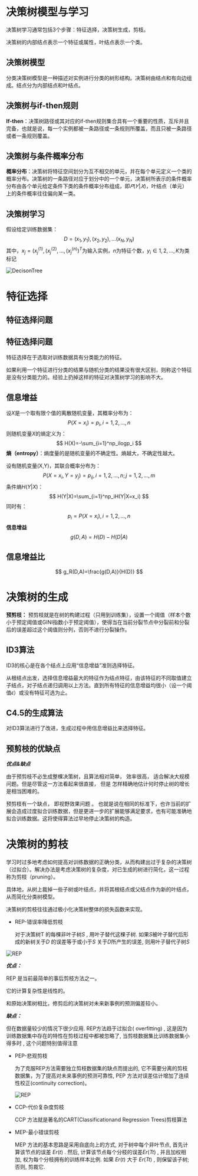# 决策树模型与学习

决策树学习通常包括3个步骤：特征选择，决策树生成，剪枝。

决策树的内部结点表示一个特征或属性，叶结点表示一个类。

## 决策树模型

分类决策树模型是一种描述对实例进行分类的树形结构。决策树由结点和有向边组成。结点分为内部结点和叶结点。

## 决策树与if-then规则

**If-then**：决策树路径或其对应的if-then规则集合具有一个重要的性质，互斥并且完备，也就是说，每一个实例都被一条路径或一条规则所覆盖，而且只被一条路径或者一条规则覆盖。

## 决策树与条件概率分布

**概率分布**：决策树将特征空间划分为互不相交的单元，并在每个单元定义一个类的概率分布。决策树的一条路径对应于划分中的一个单元，决策树所表示的条件概率分布由各个单元给定条件下类的条件概率分布组成，即$𝑃(𝑌|𝑋)$，叶结点（单元）上的条件概率往往偏向某一类。

## 决策树学习

假设给定训练数据集：
$$
D = {(x_1,y_1),(x_2,y_2),...(x_N,y_N)}
$$
其中，$x_j=(x_j^{(1)},(x_j^{(2)},...,(x_j^{(n)})^T$为输入实例，$n$为特征个数，$y_i \in{1,2,...,K}$为类标记

![DecisonTree](../img/ML/DecisonTree.jpg)

# 特征选择

## 特征选择问题

## 特征选择问题

特征选择在于选取对训练数据具有分类能力的特征。

如果利用一个特征进行分类的结果与随机分类的结果没有很大区别，则称这个特征是没有分类能力的。经验上扔掉这样的特征对决策树学习的影响不大。

## 信息增益

设$X$是一个取有限个值的离散随机变量，其概率分布为：
$$
P(X=x_i)=p_i,i=1,2,...,n
$$
则随机变量$X$的熵定义为：
$$
H(X)=-\sum_{i=1}^np_ilogp_i
$$
**熵（entropy）**：熵度量的是随机变量的不确定性。熵越大，不确定性越大。

设有随机变量(X,Y)，其联合概率分布为：
$$
P(X=x_i,Y=y_j)=p_{ij},i=1,2,...,n;j=1,2,...,m
$$
条件熵$H(Y|X)$：
$$
H(Y|X)=\sum_{i=1}^np_iH(Y|X=x_i)
$$
同时有：
$$
p_i=P(X=x_i),i=1,2,...,n
$$
**信息增益**
$$
g(D,A)=H(D)-H(D|A)
$$

## 信息增益比

$$
g_R(D,A)=\frac{g(D,A)}{H(D)}
$$

# 决策树的生成

**预剪枝：**
预剪枝就是在树的构建过程（只用到训练集），设置一个阈值（样本个数小于预定阈值或GINI指数小于预定阈值），使得当在当前分裂节点中分裂前和分裂后的误差超过这个阈值则分列，否则不进行分裂操作。

## ID3算法

ID3的核心是在各个结点上应用“信息增益”准则选择特征。

从根结点出发，选择信息增益最大的特征作为结点特征，由该特征的不同取值建立子结点，对子结点递归调用以上方法。直到所有特征的信息增益均很小（设一个阈值$\epsilon$）或没有特征可选为止。

## C4.5的生成算法

对ID3算法进行了改进，生成过程中用信息增益比来选择特征。

## 预剪枝的优缺点

***优点&缺点***

由于预剪枝不必生成整棵决策树，且算法相对简单， 效率很高， 适合解决大规模问题。但是尽管这一方法看起来很直接， 但是 怎样精确地估计何时停止树的增长是相当困难的。

预剪枝有一个缺点， 即视野效果问题 。 也就是说在相同的标准下，也许当前的扩展会造成过度拟合训练数据，但是更进一步的扩展能够满足要求，也有可能准确地拟合训练数据。这将使得算法过早地停止决策树的构造。

# 决策树的剪枝

学习时过多地考虑如何提高对训练数据的正确分类，从而构建出过于复杂的决策树（过拟合）。解决办法是考虑决策树的复杂度，对已生成的树进行简化，这一过程称为剪枝（pruning）。

具体地，从树上裁掉一些子树或叶结点，并将其根结点或父结点作为新的叶结点，从而简化分类树模型。

决策树的剪枝往往通过极小化决策树整体的损失函数来实现。

- REP-错误率降低剪枝

  对于决策树T 的每棵非叶子树$S$ , 用叶子替代这棵子树. 如果$S$被叶子替代后形成的新树关于$D$ 的误差等于或小于$S$ 关于$D$所产生的误差, 则用叶子替代子树$S$

![REP](../img/ML/REP.jpg)

***优点：***

REP 是当前最简单的事后剪枝方法之一。

它的计算复杂性是线性的。

和原始决策树相比，修剪后的决策树对未来新事例的预测偏差较小。

***缺点：***

但在数据量较少的情况下很少应用. REP方法趋于过拟合( overfitting) , 这是因为训练数据集中存在的特性在剪枝过程中都被忽略了, 当剪枝数据集比训练数据集小得多时 , 这个问题特别值得注意

- PEP-悲观剪枝

  为了克服REP方法需要独立剪枝数据集的缺点而提出的, 它不需要分离的剪枝数据集，为了提高对未来事例的预测可靠性, PEP 方法对误差估计增加了连续性校正(continuity correction)。

  ![REP](../img/ML/PEP.jpg)

- CCP-代价复杂度剪枝

  CCP 方法就是著名的CART(Classificationand Regression Trees)剪枝算法

- MEP-最小错误剪枝

  MEP 方法的基本思路是采用自底向上的方式, 对于树中每个非叶节点, 首先计算该节点的误差 $Er(t)$ . 然后, 计算该节点每个分枝的误差$Er(Tt)$ , 并且加权相加, 权为每个分枝拥有的训练样本比例. 如果 $Er(t)$ 大于 $Er(Tt)$ , 则保留该子树; 否则, 剪裁它.





















































